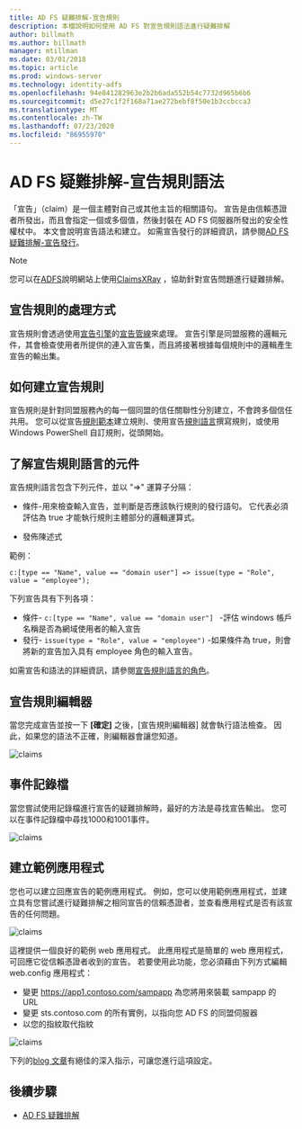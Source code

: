 ```yaml
---
title: AD FS 疑難排解-宣告規則
description: 本檔說明如何使用 AD FS 對宣告規則語法進行疑難排解
author: billmath
ms.author: billmath
manager: mtillman
ms.date: 03/01/2018
ms.topic: article
ms.prod: windows-server
ms.technology: identity-adfs
ms.openlocfilehash: 94e841282963e2b2b6ada552b54c7732d965b6b6
ms.sourcegitcommit: d5e27c1f2f168a71ae272bebf8f50e1b3ccbcca3
ms.translationtype: MT
ms.contentlocale: zh-TW
ms.lasthandoff: 07/23/2020
ms.locfileid: "86955970"
---
```

# <a name="ad-fs-troubleshooting---claims-rules-syntax"></a>AD FS 疑難排解-宣告規則語法
「宣告」（claim）是一個主體對自己或其他主旨的相關語句。  宣告是由信賴憑證者所發出，而且會指定一個或多個值，然後封裝在 AD FS 伺服器所發出的安全性權杖中。  本文會說明宣告語法和建立。  如需宣告發行的詳細資訊，請參閱[AD FS 疑難排解-宣告發行](ad-fs-tshoot-claims-issuance.md)。

>[!NOTE]  
>您可以在[ADFS](https://adfshelp.microsoft.com)說明網站上使用[ClaimsXRay](https://adfshelp.microsoft.com/ClaimsXray/TokenRequest) ，協助針對宣告問題進行疑難排解。   

## <a name="how-claim-rules-are-processed"></a>宣告規則的處理方式
宣告規則會透過使用[宣告引擎](../../ad-fs/technical-reference/The-Role-of-the-Claims-Engine.md)的[宣告管線](../../ad-fs/technical-reference/The-Role-of-the-Claims-Pipeline.md)來處理。 宣告引擎是同盟服務的邏輯元件，其會檢查使用者所提供的連入宣告集，而且將接著根據每個規則中的邏輯產生宣告的輸出集。

## <a name="how-to-create-a-claim-rule"></a>如何建立宣告規則
宣告規則是針對同盟服務內的每一個同盟的信任關聯性分別建立，不會跨多個信任共用。 您可以從宣告[規則範本](../../ad-fs/technical-reference/determine-the-type-of-claim-rule-template-to-use.md)建立規則、使用宣告[規則語言](../../ad-fs/technical-reference/when-to-use-a-custom-claim-rule.md)撰寫規則，或使用 Windows PowerShell 自訂規則，從頭開始。

## <a name="understanding-the-components-of-the-claim-rule-language"></a>了解宣告規則語言的元件
宣告規則語言包含下列元件，並以 "=>" 運算子分隔：

- 條件-用來檢查輸入宣告，並判斷是否應該執行規則的發行語句。  它代表必須評估為 true 才能執行規則主體部分的邏輯運算式。

- 發佈陳述式

範例：

```c:[type == "Name", value == "domain user"] => issue(type = "Role", value = "employee");``` 

下列宣告具有下列各項：
- 條件- `c:[type == "Name", value == "domain user"] ` -評估 windows 帳戶名稱是否為網域使用者的輸入宣告
- 發行- `issue(type = "Role", value = "employee")` -如果條件為 true，則會將新的宣告加入具有 employee 角色的輸入宣告。

如需宣告和語法的詳細資訊，請參閱[宣告規則語言的角色](../../ad-fs/technical-reference/the-role-of-the-claim-rule-language.md)。

## <a name="claims-rule-editor"></a>宣告規則編輯器
當您完成宣告並按一下 **[確定]** 之後，[宣告規則編輯器] 就會執行語法檢查。  因此，如果您的語法不正確，則編輯器會讓您知道。

![claims](media/ad-fs-tshoot-claims/claims1.png)

## <a name="event-logs"></a>事件記錄檔
當您嘗試使用記錄檔進行宣告的疑難排解時，最好的方法是尋找宣告輸出。  您可以在事件記錄檔中尋找1000和1001事件。

![claims](media/ad-fs-tshoot-claims/claims2.png)

## <a name="creating-a-sample-application"></a>建立範例應用程式
您也可以建立回應宣告的範例應用程式。  例如，您可以使用範例應用程式，並建立具有您嘗試進行疑難排解之相同宣告的信賴憑證者，並查看應用程式是否有該宣告的任何問題。

![claims](media/ad-fs-tshoot-claims/claim4.png)

這裡提供一個良好的範例 web 應用程式。  此應用程式是簡單的 web 應用程式，可回應它從信賴憑證者收到的宣告。  若要使用此功能，您必須藉由下列方式編輯 web.config 應用程式：
- 變更 https://app1.contoso.com/sampapp 為您將用來裝載 sampapp 的 URL
- 變更 sts.contoso.com 的所有實例，以指向您 AD FS 的同盟伺服器
- 以您的指紋取代指紋

![claims](media/ad-fs-tshoot-claims/claims3.png)

下列的[blog 文章](/archive/blogs/tangent_thoughts/install-and-configure-a-simple-net-4-5-sample-federated-application-samapp)有絕佳的深入指示，可讓您進行這項設定。

## <a name="next-steps"></a>後續步驟

- [AD FS 疑難排解](ad-fs-tshoot-overview.md)
